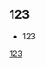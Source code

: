 ## 123

- 123

<a href="https://github.com/NTU-CSX-Project/106-2PythonSampleCode/tree/master/week_4">123</a>
